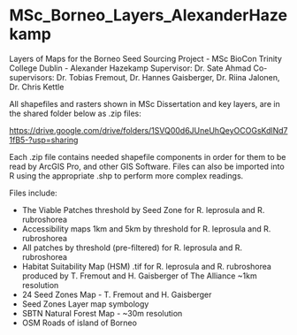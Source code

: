 # MSc_Borneo_Layers_AlexanderHazekamp
Layers of Maps for the Borneo Seed Sourcing Project - MSc BioCon Trinity College Dublin - Alexander Hazekamp
Supervisor: Dr. Sate Ahmad
Co-supervisors: Dr. Tobias Fremout, Dr. Hannes Gaisberger, Dr. Riina Jalonen, Dr. Chris Kettle

All shapefiles and rasters shown in MSc Dissertation and key layers, are in the shared folder below as .zip files:

https://drive.google.com/drive/folders/1SVQ00d6JUneUhQeyOCOGsKdlNd71fB5-?usp=sharing 

Each .zip file contains needed shapefile components in order for them to be read by ArcGIS Pro, and other GIS Software.
Files can also be imported into R using the appropriate .shp to perform more complex readings.

Files include:
- The Viable Patches threshold by Seed Zone for R. leprosula and R. rubroshorea
- Accessibility maps 1km and 5km by threshold for R. leprosula and R. rubroshorea
- All patches by threshold (pre-filtered) for R. leprosula and R. rubroshorea
- Habitat Suitability Map (HSM) .tif for R. leprosula and R. rubroshorea produced by T. Fremout and H. Gaisberger of The Alliance ~1km resolution
- 24 Seed Zones Map - T. Fremout and H. Gaisberger
- Seed Zones Layer map symbology
- SBTN Natural Forest Map - ~30m resolution
- OSM Roads of island of Borneo
